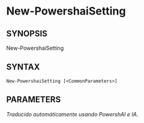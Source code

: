 ﻿---
external help file: powershai-help.xml
schema: 2.0.0
powershai: true
---

# New-PowershaiSetting

## SYNOPSIS <!--!= @#Synop !-->

New-PowershaiSetting 


## SYNTAX <!--!= @#Syntax !-->

```
New-PowershaiSetting [<CommonParameters>]
```

## PARAMETERS <!--!= @#Params !-->


<!--PowershaiAiDocBlockStart-->
_Traducido automáticamente usando PowershAI e IA._
<!--PowershaiAiDocBlockEnd-->
